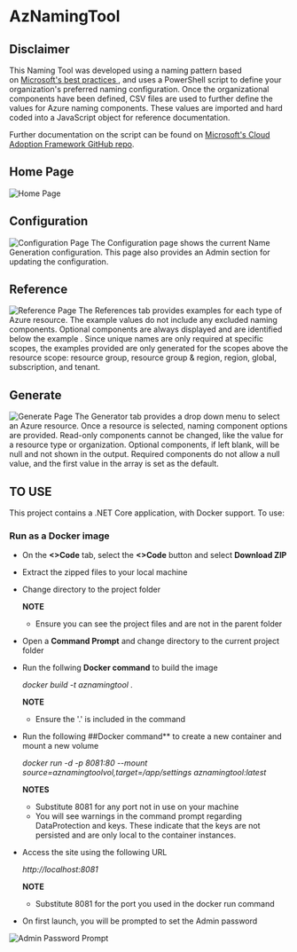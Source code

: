 # AzNamingTool


## Disclaimer

This Naming Tool was developed using a naming pattern based on [Microsoft's best practices ](https://docs.microsoft.com/en-us/azure/cloud-adoption-framework/ready/azure-best-practices/naming-and-tagging), and uses a PowerShell script to define your organization's preferred naming configuration. Once the organizational components have been defined, CSV files are used to further define the values for Azure naming components. These values are imported and hard coded into a JavaScript object for reference documentation.

Further documentation on the script can be found on [Microsoft's Cloud Adoption Framework GitHub repo](https://github.com/microsoft/CloudAdoptionFramework/tree/master/ready/AzNamingTool).

## Home Page
![Home Page](https://github.com/BryanSoltis/AzNamingTool/blob/master/Screenshots/HomePage.png)

## Configuration
![Configuration Page](https://github.com/BryanSoltis/AzNamingTool/blob/master/Screenshots/ConfigurationPage.png)
The Configuration page shows the current Name Generation configuration. This page also provides an Admin section for updating the configuration. 

## Reference
![Reference Page](https://github.com/BryanSoltis/AzNamingTool/blob/master/Screenshots/ReferencePage.png)
The References tab provides examples for each type of Azure resource. The example values do not include any excluded naming components. Optional components are always displayed and are identified below the example . Since unique names are only required at specific scopes, the examples provided are only generated for the scopes above the resource scope: resource group, resource group & region, region, global, subscription, and tenant.

## Generate
![Generate Page](https://github.com/BryanSoltis/AzNamingTool/blob/master/Screenshots/GeneratePage.png)
The Generator tab provides a drop down menu to select an Azure resource. Once a resource is selected, naming component options are provided. Read-only components cannot be changed, like the value for a resource type or organization. Optional components, if left blank, will be null and not shown in the output. Required components do not allow a null value, and the first value in the array is set as the default.

## TO USE

This project contains a .NET Core application, with Docker support. To use:

### Run as a Docker image

- On the **<>Code** tab, select the **<>Code** button and select **Download ZIP**

- Extract the zipped files to your local machine

- Change directory to the project folder

  **NOTE**  
  - Ensure you can see the project files and are not in the parent folder

- Open a **Command Prompt** and change directory to the current project folder

- Run the follwing **Docker command** to build the image

  *docker build -t aznamingtool .*
  
  **NOTE**  
  - Ensure the '.' is included in the command

- Run the following ##Docker command** to create a new container and mount a new volume
	
	*docker run -d -p 8081:80 --mount source=aznamingtoolvol,target=/app/settings aznamingtool:latest*

  **NOTES**  
    - Substitute 8081 for any port not in use on your machine  
    - You will see warnings in the command prompt regarding DataProtection and keys. These indicate that the keys are not persisted and are only local to the container instances. 

- Access the site using the following URL  

  *http://localhost:8081*
  
  **NOTE**  
  - Substitute 8081 for the port you used in the docker run command

- On first launch, you will be prompted to set the Admin password

![Admin Password Prompt](https://github.com/BryanSoltis/AzNamingTool/blob/master/Screenshots/AdminPasswordPrompt.png)
